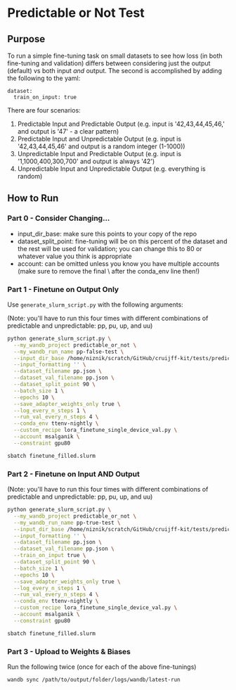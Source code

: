 # Predictable or Not Test

## Purpose

To run a simple fine-tuning task on small datasets to see how loss (in both fine-tuning and validation) differs between considering just the output (default) vs both input *and* output. The second is accomplished by adding the following to the yaml:

```
dataset:
  train_on_input: true
```

There are four scenarios:
1. Predictable Input and Predictable Output (e.g. input is '42,43,44,45,46,' and output is '47' - a clear pattern)
1. Predictable Input and Unpredictable Output (e.g. input is '42,43,44,45,46' and output is a random integer (1-1000))
1. Unpredictable Input and Predictable Output (e.g. input is '1,1000,400,300,700' and output is always '42')
1. Unpredictable Input and Unpredictable Output (e.g. everything is random)

## How to Run

### Part 0 - Consider Changing...

- input_dir_base: make sure this points to your copy of the repo
- dataset_split_point: fine-tuning will be on this percent of the dataset and the rest will be used for validation; you can change this to 80 or whatever value you think is appropriate
- account: can be omitted unless you know you have multiple accounts (make sure to remove the final \ after the conda_env line then!)

### Part 1 - Finetune on Output Only

Use `generate_slurm_script.py` with the following arguments:

(Note: you'll have to run this four times with different combinations of predictable and unpredictable: pp, pu, up, and uu)

```bash
python generate_slurm_script.py \
  --my_wandb_project predictable_or_not \
  --my_wandb_run_name pp-false-test \
  --input_dir_base /home/niznik/scratch/GitHub/cruijff-kit/tests/predictable_or_not/ \
  --input_formatting '' \
  --dataset_filename pp.json \
  --dataset_val_filename pp.json \
  --dataset_split_point 90 \
  --batch_size 1 \
  --epochs 10 \
  --save_adapter_weights_only true \
  --log_every_n_steps 1 \
  --run_val_every_n_steps 4 \
  --conda_env ttenv-nightly \
  --custom_recipe lora_finetune_single_device_val.py \
  --account msalganik \
  --constraint gpu80

sbatch finetune_filled.slurm
```

### Part 2 - Finetune on Input AND Output

(Note: you'll have to run this four times with different combinations of predictable and unpredictable: pp, pu, up, and uu)

```bash
python generate_slurm_script.py \
  --my_wandb_project predictable_or_not \
  --my_wandb_run_name pp-true-test \
  --input_dir_base /home/niznik/scratch/GitHub/cruijff-kit/tests/predictable_or_not/ \
  --input_formatting '' \
  --dataset_filename pp.json \
  --dataset_val_filename pp.json \
  --train_on_input true \
  --dataset_split_point 90 \
  --batch_size 1 \
  --epochs 10 \
  --save_adapter_weights_only true \
  --log_every_n_steps 1 \
  --run_val_every_n_steps 4 \
  --conda_env ttenv-nightly \
  --custom_recipe lora_finetune_single_device_val.py \
  --account msalganik \
  --constraint gpu80

sbatch finetune_filled.slurm
```

### Part 3 - Upload to Weights & Biases

Run the following twice (once for each of the above fine-tunings)

```bash
wandb sync /path/to/output/folder/logs/wandb/latest-run
```